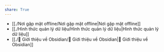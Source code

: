 ```yaml
---  
share: True  
---  
```

- [[./Nơi gặp mặt offline/Nơi gặp mặt offline|Nơi gặp mặt offline]]  
- [[./Hình thức quản lý dữ liệu/Hình thức quản lý dữ liệu|Hình thức quản lý dữ liệu]]  
- [[./💎 Giới thiệu về Obsidian/💎 Giới thiệu về Obsidian|💎 Giới thiệu về Obsidian]]  
